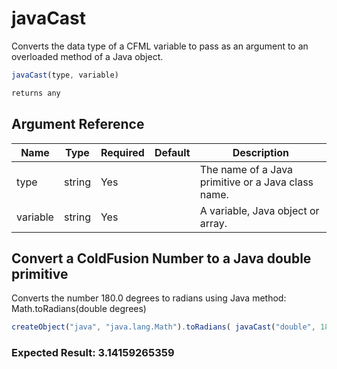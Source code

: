 # javaCast

Converts the data type of a CFML variable to pass as an argument to an overloaded method of a Java object.

```javascript
javaCast(type, variable)
```

```javascript
returns any
```

## Argument Reference

| Name | Type | Required | Default | Description |
| --- | --- | --- | --- | --- |
| type | string | Yes |  | The name of a Java primitive or a Java class name. |
| variable | string | Yes |  | A variable, Java object or array. |

## Convert a ColdFusion Number to a Java double primitive

Converts the number 180.0 degrees to radians using Java method: Math.toRadians(double degrees)

```javascript
createObject("java", "java.lang.Math").toRadians( javaCast("double", 180.0) )
```

### Expected Result: 3.14159265359
